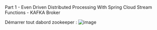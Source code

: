 Part 1 - Even Driven Distributed Processing With Spring Cloud Stream Functions - KAFKA Broker

Démarrer tout dabord zookeeper :
![image](https://user-images.githubusercontent.com/78086000/172024515-47950cee-c4a2-43ed-b5cb-32d528471384.png)
